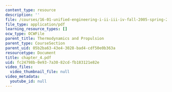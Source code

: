 ```yaml
---
content_type: resource
description: ''
file: /courses/16-01-unified-engineering-i-ii-iii-iv-fall-2005-spring-2006/fc24798b0e937a3082cdfb183121e82e_chapter_4.pdf
file_type: application/pdf
learning_resource_types: []
ocw_type: OCWFile
parent_title: Thermodynamics and Propulsion
parent_type: CourseSection
parent_uid: 05b2ba63-43e4-3028-bad4-cdf50e0b363a
resourcetype: Document
title: chapter_4.pdf
uid: fc24798b-0e93-7a30-82cd-fb183121e82e
video_files:
  video_thumbnail_file: null
video_metadata:
  youtube_id: null
---
```

